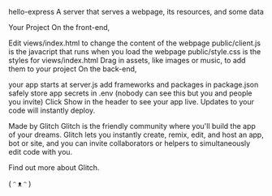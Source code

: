 hello-express
A server that serves a webpage, its resources, and some data

Your Project
On the front-end,

Edit views/index.html to change the content of the webpage
public/client.js is the javacript that runs when you load the webpage
public/style.css is the styles for views/index.html
Drag in assets, like images or music, to add them to your project
On the back-end,

your app starts at server.js
add frameworks and packages in package.json
safely store app secrets in .env (nobody can see this but you and people you invite)
Click Show in the header to see your app live. Updates to your code will instantly deploy.

Made by Glitch
Glitch is the friendly community where you'll build the app of your dreams. Glitch lets you instantly create, remix, edit, and host an app, bot or site, and you can invite collaborators or helpers to simultaneously edit code with you.

Find out more about Glitch.

( ᵔ ᴥ ᵔ )
